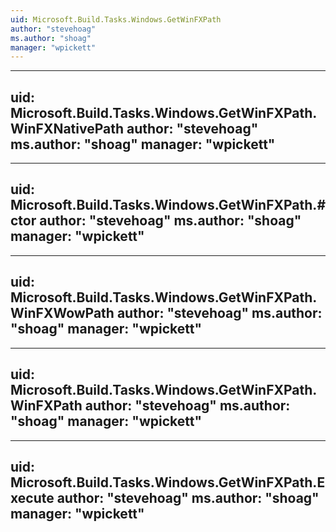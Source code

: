 ```yaml
---
uid: Microsoft.Build.Tasks.Windows.GetWinFXPath
author: "stevehoag"
ms.author: "shoag"
manager: "wpickett"
---
```


---
uid: Microsoft.Build.Tasks.Windows.GetWinFXPath.WinFXNativePath
author: "stevehoag"
ms.author: "shoag"
manager: "wpickett"
---

---
uid: Microsoft.Build.Tasks.Windows.GetWinFXPath.#ctor
author: "stevehoag"
ms.author: "shoag"
manager: "wpickett"
---

---
uid: Microsoft.Build.Tasks.Windows.GetWinFXPath.WinFXWowPath
author: "stevehoag"
ms.author: "shoag"
manager: "wpickett"
---

---
uid: Microsoft.Build.Tasks.Windows.GetWinFXPath.WinFXPath
author: "stevehoag"
ms.author: "shoag"
manager: "wpickett"
---

---
uid: Microsoft.Build.Tasks.Windows.GetWinFXPath.Execute
author: "stevehoag"
ms.author: "shoag"
manager: "wpickett"
---
